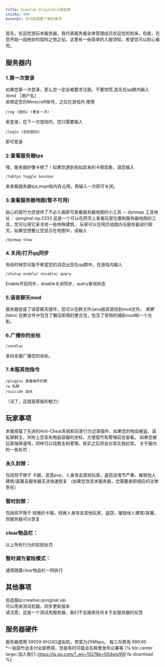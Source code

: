 ```yaml
---
title: Quantum Original入服指南
sticky: 999
excerpt: 你可能需要了解的事项
---
```

  首先，欢迎您游玩本服务器，我代表服务器全体管理成员欢迎您的到来。但是，在您开始一段绝妙的探险之旅之前，这里有一些简单的入服须知，希望您可以耐心看完。
## 服务器内

### 1.第一次登录
如果您第一次登录，那么您一定会被要求注册。不要惊慌,首先在qq群内输入\
/bind ［用户名］ \
来绑定您的Minecraft账号，之后在游戏内
使用
```Command
/reg (密码) (重复一次)
```
来登录，在下一次登陆时，您只需要输入
```Command
/login (您的密码)
```
即可登录

### 2.查看服务器tps
嘿，服务器好像卡顿了！如果您遇到突如其来的卡顿现象，请您输入
```Command
/tabtps toggle bossbar
```
来查看服务器tps,mspt和内存占用，再输入一次即可关闭。

### 3.查看服务器地图(暂不可用)
贴心的腐竹为您提供了不必入服即可查看服务器地图的小工具  -- dynmap
工具地址： qoriginal.vip:2333
这是一个可以在网页上查看玩家位置和服务器地图的工具，您可以用它来寻找一些特殊建筑。
玩家可以在网页地图内与服务器进行聊天。如果您想要让您显示在地图中，请输入
``` Command
/dynmap show
```
### 4.关闭/打开qq同步
有些时候您可能不希望您的消息出现在qq群中，在游戏内输入
```Command
/shutup enable/ disable/ query
```
Enable开启同步，disable关闭同步，query查询状态
### 5.语音聊天mod
服务器安装了语音聊天插件，您可以在群文件/java版资源找到mod文件。
*需要fabric*
在群文件中包含了解压即用的整合包，包含了常用的辅助mod和一个光影。
### 6.广播你的坐标
``` command
/sendloc
```
来向全服广播您的坐标。
### 7.本服其他指令

``` Command
/plugins 查看插件列表
/w 私聊
/suicide 自杀
```
（没了，这就是原版的魅力）

## 玩家事项
本服搭载了先进的Anti-Cheat系统和玩家行为记录插件，如果您的物品被盗，请私聊群主，并附上您丢失物品容器的坐标，方便腐竹和管理前往查看。
如果您被玩家侮辱谩骂，同样可以找群主和管理，核实之后将会对其实施封禁。
关于服内的一些处罚：
### 永久封禁：
包括但不限于 卡服，恶意pvp，人身攻击其他玩家，盗窃且情节严重，摧毁他人建筑/装置且服务器无法快速恢复 （如果您攻击本服务器，您需要承担相应的法律责任）
### 暂时封禁：
包括但不限于 轻微的卡服，轻微人身攻击其他玩家，盗窃，摧毁他人建筑/装置，但服务器可以恢复
### clear物品栏：
以上所有行为的较轻处罚
### 暂时调为冒险模式：
通常随着clear物品栏一同执行

## 其他事项
创造服ip:creative.qoriginal.vip \
可以用来测试机器，同步更新版本 \
请注意，这是一个测试用服务器，我们不会接收任何关于此服务器的反馈
## 服务器硬件
服务器使用 5900X 6H24G虚拟机，带宽为25Mbps。
每三月费用 999.60\
*一般腐竹会支付全部费用，但是有时可能会在群里发布众筹等
{% btn center large::加入我们::https://jq.qq.com/?_wv=1027&k=00dwjo9W fa-download %}
